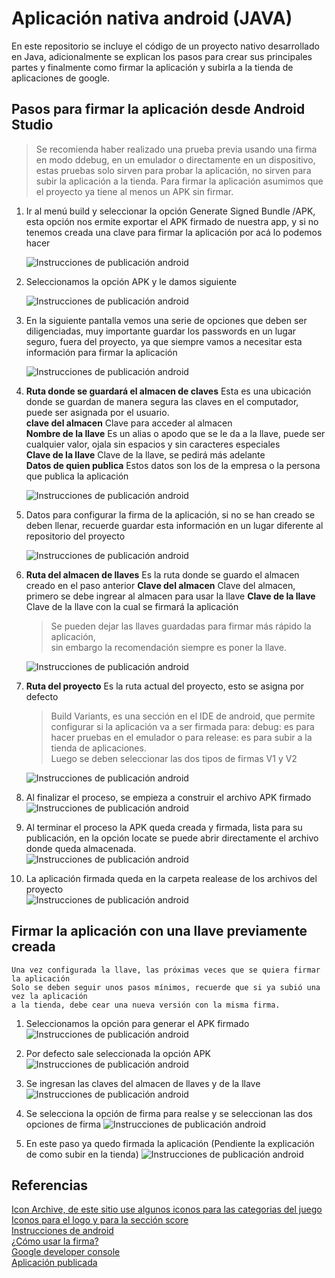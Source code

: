# Aplicación nativa android (JAVA)

En este repositorio se incluye el código de un proyecto nativo desarrollado en Java, adicionalmente se explican los pasos para crear sus principales partes y finalmente como firmar la aplicación y subirla a la tienda de aplicaciones de google.  

## Pasos para firmar la aplicación desde Android Studio

> Se recomienda haber realizado una prueba previa usando una firma en modo ddebug, en un emulador o directamente en un dispositivo, estas pruebas solo sirven para probar la aplicación, no sirven para subir la aplicación a la tienda. Para firmar la aplicación asumimos que el proyecto ya tiene al menos un APK sin firmar.

1.  Ir al menú build y seleccionar la opción Generate Signed Bundle /APK, esta opción nos ermite exportar el APK firmado de nuestra app, y si no tenemos creada una clave para firmar la aplicación por acá lo podemos hacer  

    ![Instrucciones de publicación android](https://i.imgur.com/hnu2wk7.png)

2.  Seleccionamos la opción APK y le damos siguiente  

    ![Instrucciones de publicación android](https://i.imgur.com/BzGs5JJ.png)

3.  En la siguiente pantalla vemos una serie de opciones que deben ser diligenciadas, muy importante guardar los passwords en un lugar seguro, fuera del proyecto, ya que siempre vamos a necesitar esta información para firmar la aplicación  

    ![Instrucciones de publicación android](https://i.imgur.com/ogLxIuu.png)


4.  **Ruta donde se guardará el almacen de claves** Esta es una ubicación donde se guardan de manera segura las claves en el computador, puede ser asignada por el usuario.   
**clave del almacen** Clave para acceder al almacen  
**Nombre de la llave** Es un alias o apodo que se le da a la llave, puede ser cualquier valor, ojala sin espacios y sin caracteres especiales  
**Clave de la llave** Clave de la llave, se pedirá más adelante  
**Datos de quien publica** Estos datos son los de la empresa o la persona que publica la aplicación  

    ![Instrucciones de publicación android](https://i.imgur.com/YflS7qt.png)

5.  Datos para configurar la firma de la aplicación, si no se han creado se deben llenar, recuerde guardar esta información en un lugar diferente al repositorio del proyecto  

    ![Instrucciones de publicación android](https://i.imgur.com/MIFVEwV.png)

6.  **Ruta del almacen de llaves** Es la ruta donde se guardo el almacen creado en el paso anterior
    **Clave del almacen** Clave del almacen, primero se debe ingrear al almacen para usar la llave
    **Clave de la llave** Clave de la llave con la cual se firmará la aplicación

    > Se pueden dejar las llaves guardadas para firmar más rápido la aplicación,   
    > sin embargo la recomendación siempre es poner la llave.  

    ![Instrucciones de publicación android](https://i.imgur.com/7us1EG0.png)

7.  **Ruta del proyecto** Es la ruta actual del proyecto, esto se asigna por defecto  
    
    > Build Variants, es una sección en el IDE de android, que permite configurar si la aplicación va a ser firmada para:
    > debug: es para hacer pruebas en el emulador o para release: es para subir a la tienda de aplicaciones.  
    > Luego se deben seleccionar las dos tipos de firmas V1 y V2

    ![Instrucciones de publicación android](https://i.imgur.com/PE6MjlC.png)

8.  Al finalizar el proceso, se empieza a construir el archivo APK firmado  
    ![Instrucciones de publicación android](https://i.imgur.com/CJvpYW8.png)

9.  Al terminar el proceso la APK queda creada y firmada, lista para su publicación, en la opción locate se puede abrir directamente el archivo donde queda almacenada.  
    ![Instrucciones de publicación android](https://i.imgur.com/jc9w4F8.png)

10. La aplicación firmada queda en la carpeta realease de los archivos del proyecto  
    ![Instrucciones de publicación android](https://i.imgur.com/juTL0s9.png)

## Firmar la aplicación con una llave previamente creada

    Una vez configurada la llave, las próximas veces que se quiera firmar la aplicación  
    Solo se deben seguir unos pasos mínimos, recuerde que si ya subió una vez la aplicación  
    a la tienda, debe cear una nueva versión con la misma firma. 

1. Seleccionamos la opción para generar el APK firmado  
    ![Instrucciones de publicación android](https://i.imgur.com/fKavzmf.png)

2. Por defecto sale seleccionada la opción APK  
    ![Instrucciones de publicación android](https://i.imgur.com/J2ebdjZ.png)

3. Se ingresan las claves del almacen de llaves y de la llave  
    ![Instrucciones de publicación android](https://i.imgur.com/dcRA9Zp.png)

4. Se selecciona la opción de firma para realse y se seleccionan las dos opciones de firma
    ![Instrucciones de publicación android](https://i.imgur.com/xoBGl1o.png)

5. En este paso ya quedo firmada la aplicación (Pendiente la explicación de como subir en la tienda)
    ![Instrucciones de publicación android](https://i.imgur.com/4UoFuZJ.png)

## Referencias

[Icon Archive, de este sitio use algunos iconos para las categorias del juego](http://www.iconarchive.com/)  
[Iconos para el logo y para la sección score](https://thenounproject.com/)  
[Instrucciones de android](https://developer.android.com/studio/publish/app-signing)  
[¿Cómo usar la firma?](https://support.google.com/googleplay/android-developer/answer/7384423)  
[Google developer console](https://developer.android.com/)  
[Aplicación publicada](https://play.google.com/store/apps/details?id=com.xacarana.ahorcado)  